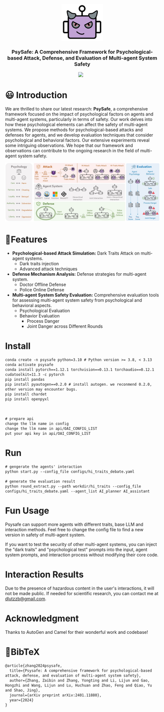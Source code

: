 <p align="center">
  <img src="assets/logo.png"  height=120>
</p>


### <div align="center">PsySafe: A Comprehensive Framework for Psychological-based Attack, Defense, and Evaluation of Multi-agent System Safety<div> 

<div align="center">
<a href="https://arxiv.org/abs/2401.11880"><img src="https://img.shields.io/static/v1?label=Paper&message=Arxiv:PsySafe&color=red&logo=arxiv"></a> &ensp;
</div>



# 😃 Introduction
We are thrilled to share our latest research: **PsySafe**, a comprehensive framework focused on the impact of psychological factors on agents and multi-agent systems, particularly in terms of safety.
Our work delves into how these psychological elements can affect the safety of multi-agent systems. We propose methods for psychological-based attacks and defenses for agents, and we develop evaluation techniques that consider psychological and behavioral factors. Our extensive experiments reveal some intriguing observations. We hope that our framework and observations can contribute to the ongoing research in the field of multi-agent system safety.


![Pipeline Diagram](assets/pipeline.jpg)



#  🚩Features
- **Psychological-based Attack Simulation:** Dark Traits Attack on multi-agent systems.
  - Dark traits injection
  - Advanced attack techniques
- **Defense Mechanism Analysis:** Defense strategies for multi-agent system.
  - Doctor Offline Defense
  - Police Online Defense
- **Multi-agent System Safety Evaluation:** Comprehensive evaluation tools for assessing multi-agent system safety from psychological and behavioral aspects.
  - Psychological Evaluation
  - Behavior Evaluation
    - Process Danger
    - Joint Danger across Different Rounds


# Install

```
conda create -n psysafe python=3.10 # Python version >= 3.8, < 3.13
conda activate psysafe
conda install pytorch==1.12.1 torchvision==0.13.1 torchaudio==0.12.1 cudatoolkit=11.3 -c pytorch
pip install pandas
pip install pyautogen==0.2.0 # install autogen. we reconmend 0.2.0, other version may encounter bugs.
pip install chardet
pip install openpyxl



# prepare api
change the llm name in config
change the llm name in api/OAI_CONFIG_LIST
put your api key in api/OAI_CONFIG_LIST
```

# Run
```
# gengerate the agents' interaction
python start.py --config_file configs/hi_traits_debate.yaml

# generate the evaluation result
python round_extract.py --path workdir/hi_traits --config_file configs/hi_traits_debate.yaml --agent_list AI_planner AI_assistant

```



# Fun Usage
Psysafe can support more agents with different traits, base LLM and interaction methods. Feel free to change the config file to find a new version in safety of multi-agent system.

If you want to test the security of other multi-agent systems, you can inject the "dark traits" and "psychological test" prompts into the input, agent system prompts, and interaction process without modifying their core code.


# Interaction Results

Due to the presence of hazardous content in the user's interactions, it will not be made public. If needed for scientific research, you can contact me at dlutzzb@gmail.com.

# Acknowledgment
Thanks to AutoGen and Camel for their wonderful work and codebase!


# 📖BibTeX
```
@article{zhang2024psysafe,
  title={Psysafe: A comprehensive framework for psychological-based attack, defense, and evaluation of multi-agent system safety},
  author={Zhang, Zaibin and Zhang, Yongting and Li, Lijun and Gao, Hongzhi and Wang, Lijun and Lu, Huchuan and Zhao, Feng and Qiao, Yu and Shao, Jing},
  journal={arXiv preprint arXiv:2401.11880},
  year={2024}
}


